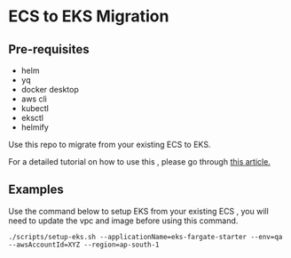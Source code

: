 # ECS to EKS Migration


## Pre-requisites
- helm
- yq
- docker desktop
- aws cli
- kubectl
- eksctl
- helmify

Use this repo to migrate from your existing ECS to EKS.

For a detailed tutorial on how to use this , please go through [this article.]()

## Examples

Use the command below to setup EKS from your existing ECS , you will need to update the vpc and image before using this command.

``` ./scripts/setup-eks.sh --applicationName=eks-fargate-starter --env=qa --awsAccountId=XYZ --region=ap-south-1 ```
